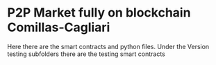  # P2P Market fully on blockchain Comillas-Cagliari

Here there are the smart contracts and python files. Under the Version testing subfolders there are the testing smart contracts
